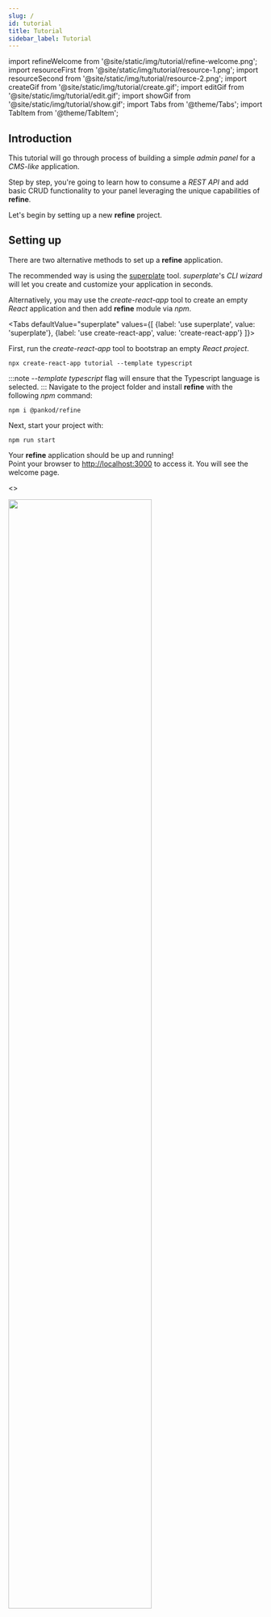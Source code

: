 ```yaml
---
slug: /
id: tutorial
title: Tutorial
sidebar_label: Tutorial
---
```


import refineWelcome from '@site/static/img/tutorial/refine-welcome.png';
import resourceFirst from '@site/static/img/tutorial/resource-1.png';
import resourceSecond from '@site/static/img/tutorial/resource-2.png';
import createGif from '@site/static/img/tutorial/create.gif';
import editGif from '@site/static/img/tutorial/edit.gif';
import showGif from '@site/static/img/tutorial/show.gif';
import Tabs from '@theme/Tabs';
import TabItem from '@theme/TabItem';

## Introduction

This tutorial will go through process of building a simple *admin panel* for a *CMS-like* application.

Step by step, you're going to learn how to consume a *REST API* and add basic CRUD functionality to your panel leveraging the unique capabilities of **refine**.

Let's begin by setting up a new **refine** project.

## Setting up

There are two alternative methods to set up a **refine** application.

The recommended way is using the [superplate](https://github.com/pankod/superplate) tool. *superplate*'s *CLI wizard* will let you create and customize your application in seconds.

Alternatively, you may use the *create-react-app* tool to create an empty *React* application and then add **refine** module via *npm*.


<Tabs
  defaultValue="superplate"
  values={[
    {label: 'use superplate', value: 'superplate'},
    {label: 'use create-react-app', value: 'create-react-app'}
  ]}>
  <TabItem value="create-react-app">


First, run the *create-react-app* tool to bootstrap an empty *React project*.

```
npx create-react-app tutorial --template typescript
```

:::note
*--template typescript* flag will ensure that the Typescript language is selected.
:::
Navigate to the project folder and install **refine** with the following *npm* command:

```
npm i @pankod/refine
``` 

Next, start your project with:

```
npm run start
```

Your **refine** application should be up and running!  
Point your browser to [http://localhost:3000](http://localhost:3000) to access it. You will see the welcome page.

<>

<div style={{textAlign: "center"}}>
    <img  width="75%" src={refineWelcome} />
</div>
<br/>
</>
  
  
  </TabItem>
  <TabItem value="superplate">
  

First, run the **superplate** with the following command:

```
npx superplate-cli@alpha tutorial
```

Select the following options to complete the *CLI wizard*:

``` 
? Select your project type:
❯ refine

? What will be the name of your app:
tutorial

? Package manager:
❯ Npm

? Do you want to customize the theme?:
❯ No (Ant Design default theme)

? Data Provider :
❯ Custom JSON rest API

? Auth Provider : 
❯ Custom

? Do you want to add an example page?:
❯ No

? i18n - Internationalization: 
❯ No
```

Next, navigate to the project folder and start your project with:

```
npm run dev
```

Your **refine** application should be up and running!  
Point your browser to [http://localhost:3000](http://localhost:3000) to access it. You will see the welcome page.

<>

<div style={{textAlign: "center"}}>
    <img  width="75%" src={refineWelcome} />
</div>
<br/>
</>
  
</TabItem>
</Tabs>


## About Fake REST API

**refine** is designed to consume data from APIs. 

For the sake of this tutorial, we will provide you a fully working, *fake REST API* located at https://api.fake-rest.refine.dev/. You may take a look at available [resources and routes of the API](https://api.fake-rest.refine.dev/) before proceeding to the next step.


## Using a Dataprovider

Dataproviders are **refine** components making it possible to consume different API's and data services conveniently. To consume our *Fake REST API*, we'll use the **"Simple REST Dataprovider"**.

Run the following command to install the required package:

```
npm i @pankod/refine-simple-rest
```

:::note

Fake REST API is based on [JSON Server Project](https://github.com/typicode/json-server). **Simple REST Dataprovider** is fully compatible with the REST rules and methods of the **JSON Server**.
:::

:::note

**refine** includes many out-of-the-box data providers to use in your projects like

* Simple REST API
* NestJS CRUD
* Airtable
* Strapi etc.

Please refer to the documentation if you need connecting to a custom data source by creating your Dataprovider.

:::


## Bootstrapping the Application

Replace the contents of `App.tsx` with the following code:

```tsx title="src/App.tsx"
import { Refine } from "@pankod/refine";
import dataProvider from "@pankod/refine-simple-rest";
import "@pankod/refine/dist/styles.min.css";

const App: React.FC = () => {
    return (
        <Refine
            dataProvider={dataProvider("https://api.fake-rest.refine.dev")}
        />
    );
};

export default App;
```

<br/>

`<Refine/>` is the root component of a **refine** application. Using the `dataProvider` prop, we made our **Simple REST Dataprovider** available to the entire application.

## Adding Resources

Now we are ready to start connecting to our API by adding a `<Resource>` to our application. 

Let's add **/posts/** endpoint from our API as a `<Resource />`. First take a look to the raw API response for the request made to the **/posts/** route: 

<details><summary>Show response</summary>
<p>

```ts title="GET https://refine-fake-rest.pankod.com/posts/"
[
  {
    "id": 1,
    "title": "Eius ea autem sapiente placeat fuga voluptas quos quae.",
    "slug": "beatae-esse-dolor",
    "content": "Explicabo nihil delectus. Nam aliquid sunt numquam...",
    "category": {
      "id": 24
    },
    "user": {
      "id": 7
    },
    "status": "draft",
    "createdAt": "2021-03-13T03:09:30.186Z",
    "image": [],
    "tags": [
      7,
      4
    ],
    "language": 2
  },
  ...
]
```

</p>
</details>

<br/>

Now, add the highlighted code to your `App.tsx` to connect to the endpoint.

```tsx title="src/App.tsx"
//highlight-next-line
import { Refine, Resource } from "@pankod/refine";
import dataProvider from "@pankod/refine-simple-rest";

export const App: React.FC = () => {
    return (
        <Refine dataProvider={dataProvider("https://api.fake-rest.refine.dev")}>
            //highlight-next-line
            <Resource name="posts" />
        </Refine>
    );
};
```

<br/>

:::info
A `<Resource/>` is a child component of `<Refine/>` representing an API Endpoint. The `name` property of `<Resource/>` should match one of the endpoints in your API!
:::

Instead of showing the welcome page, the application should redirect now? to an URL defined by the `name` property. Open your application to check that the URL is routed to **/resources/posts**:

<>

<div style={{textAlign: "center"}}>
    <img   src={resourceFirst} />
</div>
<br/>
</>

You'll still see a **404** error page because no **Page** component is assigned to our `<Resource>` yet. 

:::note
A `<Resource>` uses **Page** components to handle data and perform rendering. **Page** components are passed to a `<Resource>` using props.
For basic *CRUD* operations, there are **four** predefined props: **list**, **create**, **edit** and **show**.
:::

Let's create a **Page** component to fetch **posts** and display them as a table. Later, we will pass the component as the **list** prop to our `<Resource>`.

## Creating a List Page 

First, we'll need an interface to work with the data from the API endpoint. 

Create a new folder named *"interface"* under *"/src"* if you don't already have one. Then create a *"index.d.ts"* file with the following code:

```ts title="interfaces/index.d.ts"
export interface IPost {
    title: string;
    status: "published" | "draft" | "rejected";
    createdAt: string;
}
```

We'll be using **title**, **status** and **createdAt** fields of every **post** record.

Now, create a new folder named *"pages/posts"* under *"/src"*. Under that folder, create a *"list.tsx"* file with the following code:

```tsx title="pages/posts/list.tsx"
import {
    List,
    TextField,
    TagField,
    DateField,
    Table,
    useTable,
} from "@pankod/refine";
import { IPost } from "interfaces";

export const PostList: React.FC = () => {
    const { tableProps } = useTable<IPost>();
    return (
        <List>
            <Table {...tableProps} rowKey="id">
                <Table.Column dataIndex="title" title="title" />
                <Table.Column
                    dataIndex="status"
                    title="status"
                    render={(value) => <TagField value={value} />}
                />
                <Table.Column
                    dataIndex="createdAt"
                    title="createdAt"
                    render={(value) => <DateField format="LLL" value={value} />}
                />
            </Table>
        </List>
    );
};
```

<br/>

Let's break down the `<PostList/>` component to understand what's going on here:

✳️ `<Table/>` is a native **Ant Design** component. It renders records row by row as a table. 
`<Table/>` expects a `rowKey` prop as the unique key of the records. 

:::note
**refine** uses [Ant Design](https://ant.design/components/overview/) components to render data. 
You may refer to [Ant Design Docs](https://ant.design/components/table/#API) for further information about the `<Table/>` component.
:::

✳️  `useTable<IPost>();` is passed to the `<Table/>` component as `{...tableProps}`. 

This is the point where the ✨real magic✨ happens!

**refine** hook `useTable()` fetches data from API and wraps them with various helper hooks required for the `<Table/>` component. Data interaction functions like **sorting**, **filtering**, and **pagination** will be instantly available on the `<Table/>` with this single line of code.

:::note
**refine** depends heavily on hooks and `useTable()` is only one among many others.
On [useTable() Documentation](api-references/hooks/table/useTable.md) you may find more information about the usage of this hook.
:::

✳️ `<Table.Column>` components are used for mapping and formatting each field shown on the `<Table/>`. `dataIndex` prop maps the field to a matching key from the API response. `render` prop is used to choose the appropriate **Field** component for the given data type. 

:::note
The example uses `<TagField>` and `<DateField>` components. To get the full list of available components, you may refer to the [Field Components Documentation](/api-references/components/fields/boolean.md).
:::

✳️ `<List>` is a **refine** component. It acts as a wrapper to `<Table>` to add some extras like *Create Button* and *title*. 
 
Finally, we are ready to add `<PostList>` to our `<Resource>`. Add the highlighted line to your `App.tsx`

```tsx title="src/App.tsx"
import { Refine, Resource } from "@pankod/refine";
import dataProvider from "@pankod/refine-simple-rest";
//highlight-next-line
import { PostList } from "./pages";

export const App: React.FC = () => {
    return (
        <Refine dataProvider={dataProvider("https://api.fake-rest.refine.dev")}>
            //highlight-next-line
            <Resource name="posts" list={PostList} />
        </Refine>
    );
};
```

<br />

Open your application in your browser. You will see **posts** are displayed correctly in a table structure and even the pagination works out-of-the box. 

On the next step, we are going to add a category field to the table which involves handling data relationships. 

<>
<div style={{textAlign: "center"}}>
    <img src={resourceSecond} />
</div>
<br/>
</>

<br/>


## Handling relationships

Remember the records from `/posts` endpoint that had a category id field?

```ts title="https://api.fake-rest.refine.dev/posts/1"
...
  "category": {
    "id": 26
  }
...
```
<br />

To display category titles on our table, we first need to map category id's to their corresponding titles.
The category title data can be obtained from the `/categories` endpoint for each record.

```ts title="https://api.fake-rest.refine.dev/categories/26"
  {
    "id": 26,
    "title": "mock category title",
  }
```

<br />

At this point, we need to join records from different resources.  For this, we're goint to use the refine hook `useMany`. 

Before we start, just edit our interface for the new `ICategory` type:

```ts title="interfaces/index.d.ts"
// highlight-start
export interface ICategory {
    id: string;
    title: string;
}
// highlight-end

export interface IPost {
    title: string;
    status: "published" | "draft" | "rejected";
    // highlight-next-line
    category: ICategory;
    createdAt: string;
}
```

So we can update our `list.tsx` with the highlighted lines:

```tsx title="pages/posts/list.tsx"
import {    
    List,
    TextField,
    TagField,
    DateField,
    Table,
    useTable,
    //highlight-next-line
    useMany,
} from "@pankod/refine";

//highlight-next-line
import { IPost, ICategory } from "interfaces";

export const PostList: React.FC = () => {
    const { tableProps } = useTable<IPost>();

    //highlight-start
    const categoryIds =
        tableProps?.dataSource?.map((item) => item.category.id) ?? [];
    const { data: categoriesData, isLoading } = useMany<ICategory>(
        "categories",
        categoryIds,
        {
            enabled: categoryIds.length > 0,
        },
    );
    //highlight-end

    return (
        <List>
            <Table {...tableProps} rowKey="id">
                <Table.Column dataIndex="title" title="title" />
                <Table.Column
                    dataIndex="status"
                    title="status"
                    render={(value) => <TagField value={value} />}
                />
                <Table.Column
                    dataIndex="createdAt"
                    title="createdAt"
                    render={(value) => <DateField format="LLL" value={value} />}
                />
                //highlight-start
                <Table.Column
                    dataIndex={["category", "id"]}
                    title="category"
                    render={(value) => {
                        if (isLoading) {
                            return <TextField value="Loading..." />;
                        }

                        return (
                            <TextField
                                value={
                                    categoriesData?.data.find(
                                        (item) => item.id === value,
                                    )?.title
                                }
                            />
                        );
                    }}
                />
                //highlight-end
            </Table>
        </List>
    );
};
```

We construct an array of `categoryId`'s from `/posts` endpoint and pass it to the `useMany` hook. `categoriesData` will be filled with *id-title* tuples to be used for rendering our component.

Try the result on your browser and you'll notice that the category column is filled correctly with the matching category titles for the each record's category id's. Even the loading state is managed by **refine**.


:::tip
You can access nested properties of table data by using an array:
```
 dataIndex={["category", "id"]}
```
:::

<br />

:::note

```tsx
enabled: categoryIds.length > 0;
```
Here, we set a condition to start fetching only when data is available.
:::

To get more detailed information about this hook, please refer the [useMany Documentation](api-references/hooks/data/useMany.md).

## Adding search and filters

We're done with displaying `post` records on our `<Table>`. Let's add search and filtering capabilities to the component, so that the user can have more control over the data.

We are going to use `<Table.Column>`'s [`filterDropdown`](https://ant.design/components/table/#Column) property and `<FilterDropdown>` component as following:

```tsx title="pages/posts/list.tsx"
import {
    //highlight-start
    FilterDropdown,
    Select,
    useSelect
    //highlight-end
} from "@pankod/refine";
import { ICategory } from "interfaces";

export const PostList: React.FC = () => {
    ...

    //highlight-start
    const { selectProps: categorySelectProps } = useSelect<ICategory>({
        resource: "categories",
    });
     //highlight-end

    return (
        <List>
            <Table {...tableProps} rowKey="id">
               ...
                <Table.Column
                    dataIndex={["category", "id"]}
                    title="category"
                    render={(value) => {
                        if (isLoading) {
                            return <TextField value="Loading..." />;
                        }

                        return (
                            <TextField
                                value={
                                    categoriesData?.data.find(
                                        (item) => item.id === value,
                                    )?.title
                                }
                            />
                        );
                    }}
                    //highlight-start
                    filterDropdown={(props) => (
                        <FilterDropdown {...props}>
                            <Select
                                style={{ minWidth: 200 }}
                                mode="multiple"
                                placeholder="Select Category"
                                {...categorySelectProps}
                            />
                        </FilterDropdown>
                    )}
                    //highlight-end
                />
               ...
            </Table>
        </List>
    );
};
```
✳️ `<FilterDropdown>` component serves as a bridge between its child input and **refine**'s `useTable` hook. It passes childs input value to `useTable` using `filterDropdown`'s embedded props and provides a filter button.

[Refer to the `<FilterDropdown>` documentation for detailed usage. &#8594](api-references/components/filter-dropdown)

✳️ `useSelect` hook populates props for `<Select>` component from a given resource.

[Refer to the `Select` documentation for detailed usage information. &#8594](https://ant.design/components/select/)

[Refer to the `useSelect` documentation for detailed usage information. &#8594](api-references/hooks/field/useSelect.md)

:::note
`defaultValue` is used to get the value for the current item. It's not affected by search, sort and filter parameters.
:::

## Showing a single record

At this point we are able to list all *post* records on the table component with pagination, sorting and filtering functionality. Next, we are going to add a *details page* to fetch and display data from a single record.

Let's create a `<PostShow>` component on `/pages/posts` folder:

```tsx title="pages/posts/show.tsx"
import {
    //highlight-start
    Show,
    useShow,
    Typography,
    Tag,
    useOne,
    //highlight-end
} from "@pankod/refine";
import { IPost, ICategory } from "interfaces";

const { Title, Text } = Typography;

export const PostShow = () => {
    const { queryResult } = useShow();
    const { data, isLoading } = queryResult;
    const record = data?.data;

    const { data: categoryData } = useOne<ICategory>(
        "categories",
        record?.category.id || "",
        {
            enabled: !!record?.category.id,
        },
    );

    return (
        <Show isLoading={isLoading}>
            <Title level={5}>Title</Title>
            <Text>{record?.title}</Text>

            <Title level={5}>Status</Title>
            <Text>
                <Tag>{record?.status}</Tag>
            </Text>

            <Title level={5}>Category</Title>
            <Text>{categoryData?.data.title}</Text>
        </Show>
    );
};
```

<br />

Now we can add the newly created component to our `<Resource>` with `show` prop:


```tsx title="src/App.tsx"
import { Refine, Resource } from "@pankod/refine";
import dataProvider from "@pankod/refine-json-server";
//highlight-next-line
import { PostList, PostShow } from "./pages";

export const App: React.FC = () => {
    return (
        <Refine dataProvider={dataProvider("https://api.fake-rest.refine.dev")}>
            <Resource
                name="posts"
                list={PostList}
                //highlight-next-line
                show={PostShow}
            />
        </Refine>
    );
};
```

✳️ `useShow()` is a **refine** hook used to fetch a single record data. The `queryResult` has the response and also `isLoading` state.

[Refer to the `useShow` documentation for detailed usage information. &#8594](api-references/hooks/show/useShow.md)

✳️ To retrieve the category title, again we need to make a call to `/categories` endpoint. This time we used `useOne()` hook to get a single record from another resource.

[Refer to the `useOne` documentation for detailed usage information. &#8594](api-references/hooks/data/useOne.md)


:::caution attention
`useShow()` is the preferred hook for fetching data from current resource. For query foreign resources you may use the low-level `useOne()` hook.
:::

Since we've got access to raw data returning from `useShow()`, there is no restriction how it's displayed on your components. If you prefer presenting your content with a nicer wrapper, **refine** provides you 
the `<Show>` component which has extra features like `list` and  `refresh` buttons.

[Refer to the `<Show>` documentation for detailed usage information. &#8594](api-references/components/basic-views/show)

<br />

<div style={{textAlign: "center"}}>
    <img src={showGif} />
</div>
<br/>


## Editing a record

Until this point, we were basically working with read operations such as fetching and displaying data from resources. From now on, we are going to start creating and updating records by using **refine**.

Let's start by creating a new `<PostEdit>` page responsible for editing a single record:

```tsx title="pages/posts/edit.tsx"
import { useForm, Form, Input, Select, Edit, useSelect } from "@pankod/refine";
import { IPost } from "interfaces";

export const PostEdit: React.FC = () => {
    const { formProps, saveButtonProps, queryResult } = useForm<IPost>();

    const { selectProps: categorySelectProps } = useSelect<IPost>({
        resource: "categories",
        defaultValue: queryResult?.data?.data?.category.id,
    });

    return (
        <Edit saveButtonProps={saveButtonProps}>
            <Form {...formProps} layout="vertical">
                <Form.Item label="Title" name="title">
                    <Input />
                </Form.Item>
                <Form.Item label="Status" name="status">
                    <Select
                        options={[
                            {
                                label: "Published",
                                value: "published",
                            },
                            {
                                label: "Draft",
                                value: "draft",
                            },
                            {
                                label: "Rejected",
                                value: "rejected",
                            },
                        ]}
                    />
                </Form.Item>
                <Form.Item label="Category" name={["category", "id"]}>
                    <Select {...categorySelectProps} />
                </Form.Item>
            </Form>
        </Edit>
    );
};
```

<br />

Now we can add the newly created component to our `<Resource>` with `edit` prop:

```tsx title="src/App.tsx"
import { Refine, Resource } from "@pankod/refine";
import dataProvider from "@pankod/refine-simple-rest";
//highlight-next-line
import { PostList, PostShow, PostEdit } from "./pages";

export const App: React.FC = () => {
    return (
        <Refine dataProvider={dataProvider("https://api.fake-rest.refine.dev")}>
            <Resource
                name="posts"
                list={PostList}
                show={PostShow}
                //highlight-next-line
                edit={PostEdit}
            />
        </Refine>
    );
};
```

We are going to need an *edit* button on each row to diplay the `<PostEdit>` component. **refine** doesn't automatically add one, so we have to update our `<PostList>` component to add a `<EditButton>` for each record:

```tsx title="components/pages/posts.tsx"
import {
    ...
    //highlight-start
    Space,
    EditButton
    //highlight-end
} from "@pankod/refine";

export const PostList: React.FC = () => {
...
    <Table.Column<IPost>
        title="Actions"
        dataIndex="actions"
        render={(_text, record): React.ReactNode => {
            return (
                <Space>
                    <EditButton
                        size="small"
                        recordItemId={record.id}
                    />
                </Space>
            );
        }}
    />
...
}
```

[Refer to the `<EditButton>` documentation for detailed usage information. &#8594](api-references/components/buttons/edit.md)


You can try using edit buttons which will trigger the edit forms for each record, allowing you to update the record data.

Let's see what's going on our `<PostEdit>` component in detail:

✳️ `useForm` is a refine hook for handling form data.
On the example it returns `formProps` and `saveButtonProps`, where the former includes all necessary props to build the form and the latter has the ones for the save button.

:::caution Attention
In edit page, `useForm` hook initializes the form with current record values.

[Refer to the `useForm` documentation for detailed usage information . &#8594](api-references/hooks/form/useForm.md)

✳️ `<Form>` and `<Form.Item>` are Ant Design components to build form inputs.

✳️ `<Edit>` is a wrapper **refine** component for `<Form>`. It provides save, delete and refresh buttons that can be used for form actions.

✳️ Form data is set automatically, whenever children inputs `<Form.Item>`'s are edited.

✳️ Save button submits the form by executing the `useUpdate` method provided by the `dataProvider`. After a succesfull response, the application will be redirected to the listing page.


<br />

<>

<div style={{textAlign: "center"}}>
    <img src={editGif} />
</div>
<br/>
</>

<br />

:::

## Creating a record

Creating a record in **refine** follows a similar flow as editing records.

First, we'll create a `<PostCreate>` page:

```tsx title="pages/posts/create.tsx"
import {
    ...
    //highlight-next-line
    Create
} from "@pankod/refine";
import { IPost } from "interfaces";

export const PostCreate = () => {
    const { formProps, saveButtonProps } = useForm<IPost>();

    const { selectProps: categorySelectProps } = useSelect<IPost>({
        resource: "categories",
    });

    return (
        <Create saveButtonProps={saveButtonProps}>
            <Form {...formProps} layout="vertical">
                <Form.Item label="Title" name="title">
                    <Input />
                </Form.Item>
                <Form.Item label="Status" name="status">
                    <Select
                        options={[
                            {
                                label: "Published",
                                value: "published",
                            },
                            {
                                label: "Draft",
                                value: "draft",
                            },
                            {
                                label: "Rejected",
                                value: "rejected",
                            },
                        ]}
                    />
                </Form.Item>
            </Form>
        </Create>
    );
};
```

<br />

After creating the `<PostCreate>` component, add it to `<Resource>` with `create` prop:

<br />

```tsx title="src/App.tsx"
import { Refine, Resource } from "@pankod/refine";
import dataProvider from "@pankod/refine-simple-rest";
//highlight-next-line
import { PostList, PostShow, PostEdit, PostCreate } from "./pages";

export const App: React.FC = () => {
    return (
        <Refine dataProvider={dataProvider("https://api.fake-rest.refine.dev")}>
            <Resource
                name="posts"
                list={PostList}
                show={PostShow}
                edit={PostEdit}
                //highlight-next-line
                create={PostCreate}
            />
        </Refine>
    );
};
```

<br />

And that's it! Try it on browser and see if you can create new posts from scratch. 

We should notice some minor differences from the edit example:

✳️ `<Form>` is wrapped with `<Create>` component.

✳️ Save button submits the form by executing the `useCreate` method provided by the `dataProvider`. 

✳️ No `defaultValue` is passed to `useSelect`.

<br />

<div style={{textAlign: "center"}}>
    <img src={createGif} />
</div>
<br/>

<br/>

## Deleting a record

Deleting a record can be done in two ways.

First way is adding an delete button on each row since *refine* doesn't automatically add one, so we have to update our `<PostList>` component to add a `<DeleteButton>` for each record:



```tsx title="components/pages/posts.tsx"
import {
    ...
    //highlight-next-line
    DeleteButton
} from "@pankod/refine";

export const PostList: React.FC = () => {
...
    <Table.Column<IPost>
        title="Actions"
        dataIndex="actions"
        render={(_text, record): React.ReactNode => {
            return (
                <Space>
                    ...
                    //highlight-start
                    <DeleteButton
                        size="small"
                        recordItemId={record.id}
                    />
                    //highlight-end
                </Space>
            );
        }}
    />
...
}
```

[Refer to the `<DeleteButton>` documentation for detailed usage information. &#8594](api-references/components/buttons/delete.md)


Now you can try deleting records yourself. Just click on the delete button of the record you want to delete and confirm.

The second way is showing delete button in `<PostEdit>` component. To show delete button in edit page, `canDelete` prop needs to be passed to `<Resource>` component


```tsx title="src/App.tsx"
import { Refine, Resource } from "@pankod/refine";
import dataProvider from "@pankod/refine-simple-rest";
import { PostList, PostShow, PostEdit, PostCreate } from "./pages";

export const App: React.FC = () => {
    return (
        <Refine dataProvider={dataProvider("https://api.fake-rest.refine.dev")}>
            <Resource
                name="posts"
                list={PostList}
                show={PostShow}
                edit={PostEdit}
                create={PostCreate}
                //highlight-next-line
                canDelete
            />
        </Refine>
    );
};
```

After adding `canDelete` prop, `<DeleteButton>` will appear in edit form.


## Live Codesandbox Example

Our tutorial is complete. Below you'll find a live Codesandbox example displaying what we have done so far:

<iframe src="https://codesandbox.io/embed/refine-tutorial-cmqrr?autoresize=1&fontsize=14&module=%2Fsrc%2FApp.tsx&theme=dark&view=preview"
    style={{width: "100%", height:"80vh", border: "0px", borderRadius: "8px", overflow:"hidden"}}
    title="refine-tutorial"
    allow="accelerometer; ambient-light-sensor; camera; encrypted-media; geolocation; gyroscope; hid; microphone; midi; payment; usb; vr; xr-spatial-tracking"
    sandbox="allow-forms allow-modals allow-popups allow-presentation allow-same-origin allow-scripts"
></iframe>

## Next Steps

* [Read about the authProvider to implement authentication for your refine application. &#8594](api-references/providers/auth-provider)
 
* [Read about the dataProvider to consume custom API's &#8594](api-references/providers/data-provider)

* [Read about the i18nProvider to add language support. &#8594](api-references/providers/i18n-provider)

* [Check the Guides & Concept section to learn generic solutions to common problems &#8594](guides-and-concepts/upload/multipart-upload)

* [Check example section for code snippets &#8594](examples/customization/topMenuLayout.md)
